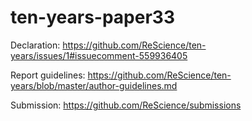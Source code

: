# ten-years-paper33
Declaration: https://github.com/ReScience/ten-years/issues/1#issuecomment-559936405

Report guidelines: https://github.com/ReScience/ten-years/blob/master/author-guidelines.md

Submission: https://github.com/ReScience/submissions
